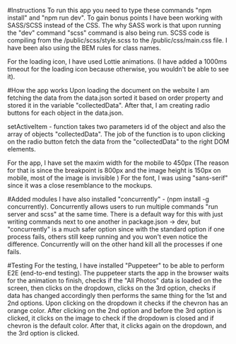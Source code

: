 #Instructions
To run this app you need to type these commands "npm install" and "npm run dev".
To gain bonus points I have been working with SASS/SCSS instead of the CSS. The why SASS work is that upon running the "dev" command "scss" command is also being run. SCSS code is compiling from the /public/scss/style.scss to the /public/css/main.css file.
I have been also using the BEM rules for class names.

For the loading icon, I have used Lottie animations. (I have added a 1000ms timeout for the loading icon because otherwise, you wouldn't be able to see it).

#How the app works
Upon loading the document on the website I am fetching the data from the data.json sorted it based on order property and stored it in the variable "collectedData". After that, I am creating radio buttons for each object in the data.json. 

setActiveItem -  function takes two parameters id of the object and also the array of objects "collectedData". The job of the function is to upon clicking on the radio button fetch the data from the "collectedData" to the right DOM elements.

For the app, I have set the maxim width for the mobile to 450px (The reason for that is since the breakpoint is 800px and the image height is 150px on mobile, most of the image is invisible )
For the font, I was using "sans-serif" since it was a close resemblance to the mockups.

#Added modules
I have also installed "concurrently" - (npm install -g concurrently). Concurrently allows users to run multiple commands "run server and scss" at the same time. There is a default way for this with just writing commands next to one another in package.json -> dev, but "concurrently" is a much safer option since with the standard option if one process fails, others still keep running and you won't even notice the difference. Concurrently will on the other hand kill all the processes if one fails.

#Testing
For the testing, I have installed "Puppeteer" to be able to perform E2E (end-to-end testing). The puppeteer starts the app in the browser waits for the animation to finish, checks if the "All Photos" data is loaded on the screen, then clicks on the dropdown, clicks on the 3rd option, checks if data has changed accordingly then performs the same thing for the 1st and 2nd options. 
Upon clicking on the dropdown it checks if the chevron has an orange color. After clicking on the 2nd option and before the 3rd option is clicked, it clicks on the image to check if the dropdown is closed and if chevron is the default color. After that, it clicks again on the dropdown, and the 3rd option is clicked. 